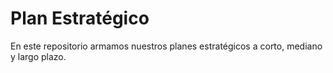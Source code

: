 # Plan Estratégico

En este repositorio armamos nuestros planes estratégicos a corto, mediano y largo plazo.
